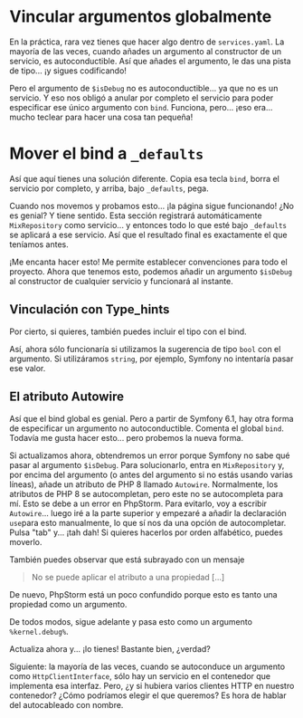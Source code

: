 # Vincular argumentos globalmente

En la práctica, rara vez tienes que hacer algo dentro de `services.yaml`. La mayoría de las veces, cuando añades un argumento al constructor de un servicio, es autoconductible. Así que añades el argumento, le das una pista de tipo... ¡y sigues codificando!

Pero el argumento de `$isDebug` no es autoconductible... ya que no es un servicio. Y eso nos obligó a anular por completo el servicio para poder especificar ese único argumento con `bind`. Funciona, pero... ¡eso era... mucho teclear para hacer una cosa tan pequeña!
# Mover el bind a `_defaults`

Así que aquí tienes una solución diferente. Copia esa tecla `bind`, borra el servicio por completo, y arriba, bajo `_defaults`, pega.

Cuando nos movemos y probamos esto... ¡la página sigue funcionando! ¿No es genial? Y tiene sentido. Esta sección registrará automáticamente `MixRepository` como servicio... y entonces todo lo que esté bajo `_defaults` se aplicará a ese servicio. Así que el resultado final es exactamente el que teníamos antes.

¡Me encanta hacer esto! Me permite establecer convenciones para todo el proyecto. Ahora que tenemos esto, podemos añadir un argumento `$isDebug` al constructor de cualquier servicio y funcionará al instante.

## Vinculación con Type_hints

Por cierto, si quieres, también puedes incluir el tipo con el bind.

Así, ahora sólo funcionaría si utilizamos la sugerencia de tipo `bool` con el argumento. Si utilizáramos `string`, por ejemplo, Symfony no intentaría pasar ese valor.

## El atributo Autowire

Así que el bind global es genial. Pero a partir de Symfony 6.1, hay otra forma de especificar un argumento no autoconductible. Comenta el global `bind`. Todavía me gusta hacer esto... pero probemos la nueva forma.

Si actualizamos ahora, obtendremos un error porque Symfony no sabe qué pasar al argumento `$isDebug`. Para solucionarlo, entra en `MixRepository` y, por encima del argumento (o antes del argumento si no estás usando varias líneas), añade un atributo de PHP 8 llamado `Autowire`. Normalmente, los atributos de PHP 8 se autocompletan, pero este no se autocompleta para mí. Esto se debe a un error en PhpStorm. Para evitarlo, voy a escribir `Autowire`... luego iré a la parte superior y empezaré a añadir la declaración `use`para esto manualmente, lo que sí nos da una opción de autocompletar. Pulsa "tab" y... ¡tah dah! Si quieres hacerlos por orden alfabético, puedes moverlo.

También puedes observar que está subrayado con un mensaje

> No se puede aplicar el atributo a una propiedad [...]

De nuevo, PhpStorm está un poco confundido porque esto es tanto una propiedad como un argumento.

De todos modos, sigue adelante y pasa esto como un argumento `%kernel.debug%`.

Actualiza ahora y... ¡lo tienes! Bastante bien, ¿verdad?

Siguiente: la mayoría de las veces, cuando se autoconduce un argumento como `HttpClientInterface`, sólo hay un servicio en el contenedor que implementa esa interfaz. Pero, ¿y si hubiera varios clientes HTTP en nuestro contenedor? ¿Cómo podríamos elegir el que queremos? Es hora de hablar del autocableado con nombre.

